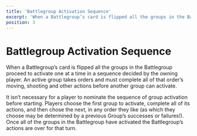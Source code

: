 ```yaml
---
title: 'Battlegroup Activation Sequence'
excerpt: 'When a Battlegroup’s card is flipped all the groups in the Battlegroup proceed to activate one at a time in a sequence decided by the owning player.'
position: 3
---
```


# Battlegroup Activation Sequence

When a Battlegroup’s card is flipped all the groups in the Battlegroup proceed to activate one at a time in a sequence decided by the owning player. An active group takes orders and must complete all of that order’s moving, shooting and other actions before another group can activate.

It isn’t necessary for a player to nominate the sequence of group activation before starting. Players choose the first group to activate, complete all of its actions, and then chose the next, in any order they like (as which they choose may be determined by a previous Group’s successes or failures!). Once all of the groups in the Battlegroup have activated the Battlegroup’s actions are over for that turn.

